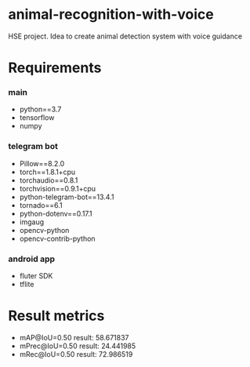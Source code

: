 # animal-recognition-with-voice
HSE project. Idea to create animal detection system with voice guidance

# Requirements
### main

* python==3.7
* tensorflow
* numpy

### telegram bot

* Pillow==8.2.0
* torch==1.8.1+cpu
* torchaudio==0.8.1
* torchvision==0.9.1+cpu
* python-telegram-bot==13.4.1
* tornado==6.1
* python-dotenv==0.17.1
* imgaug
* opencv-python
* opencv-contrib-python

### android app

* fluter SDK
* tflite
# Result metrics

* mAP@IoU=0.50 result: 58.671837
* mPrec@IoU=0.50 result: 24.441985
* mRec@IoU=0.50 result: 72.986519
